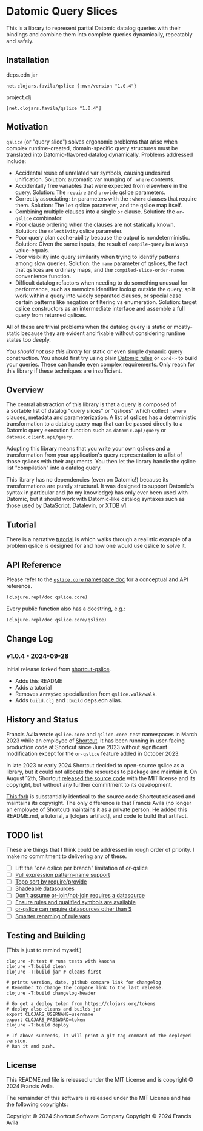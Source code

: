 # Datomic Query Slices

This is a library to represent partial Datomic datalog queries with their 
bindings and combine them into complete queries dynamically, repeatably and 
safely.

## Installation

deps.edn jar

```
net.clojars.favila/qslice {:mvn/version "1.0.4"}
```

project.clj

```
[net.clojars.favila/qslice "1.0.4"]
```

## Motivation

`qslice` (or "query slice") solves ergonomic problems that arise
when complex runtime-created, domain-specific query structures
must be translated into Datomic-flavored datalog dynamically.
Problems addressed include:

* Accidental reuse of unrelated var symbols, causing undesired unification.
  Solution: automatic var munging of `:where` contents.
* Accidentally free variables that were expected from elsewhere in the query.
  Solution: The `require` and `provide` qslice parameters.
* Correctly associating`:in` parameters with the `:where` clauses that 
  require them.
  Solution: The `let` qslice parameter, and the qslice map itself.
* Combining multiple clauses into a single `or` clause.
  Solution: the `or-qslice` combinator.
* Poor clause ordering when the clauses are not statically known.
  Solution: the `selectivity` qslice parameter.
* Poor query plan cache-ability because the output is nondeterministic.
  Solution: Given the same inputs, the result of `compile-query` is 
  always value-equals.
* Poor visibility into query similarity when trying to identify patterns
  among slow queries.
  Solution: the `name` parameter of qslices, the fact that qslices are 
  ordinary maps, and the `compiled-slice-order-names` convenience function.
* Difficult datalog refactors when needing to do something unusual for 
  performance, such as memoize identifier lookup outside the query,
  split work within a query into widely separated clauses,
  or special case certain patterns like negation or filtering vs enumeration.
  Solution: target qslice constructors as an intermediate interface
  and assemble a full query from returned qslices.

All of these are trivial problems when the datalog query is static or 
mostly-static because they are evident and fixable without considering 
runtime states too deeply.

You *should not use this library* for static or even simple dynamic query 
construction.
You should first try using plain [Datomic rules] 
or `cond->` to build your queries.
These can handle even complex requirements.
Only reach for this library if these techniques are insufficient.

[Datomic rules]: https://docs.datomic.com/query/query-data-reference.html#rules

## Overview

The central abstraction of this library is that a query is composed of  
a sortable list of datalog "query slices" or "qslices"
which collect `:where` clauses, metadata and parameterization.
A list of qslices has a deterministic transformation to a datalog query map
that can be passed directly to a Datomic query execution function such
as `datomic.api/query` or `datomic.client.api/query`.

Adopting this library means that you write your own qslices
and a transformation from your application's query representation
to a list of those qslices with their arguments.
You then let the library handle the qslice list
"compilation" into a datalog query.

This library has no dependencies (even on Datomic!) because
its transformations are purely structural.
It was designed to support Datomic's syntax in particular
and (to my knowledge) has only ever been used with Datomic, 
but it should work with Datomic-like datalog syntaxes
such as those used by [DataScript], [Datalevin], or [XTDB v1].

[DataScript]: https://github.com/tonsky/datascript
[Datalevin]: https://github.com/juji-io/datalevin
[XTDB v1]: https://v1-docs.xtdb.com/language-reference/datalog-queries/

## Tutorial

There is a narrative [tutorial] is which walks through
a realistic example of a problem qslice is designed for
and how one would use qslice to solve it.

[tutorial]: tutorial.md

## API Reference

Please refer to the [`qslice.core` namespace doc][qslice.core]
for a conceptual and API reference.

[qslice.core]: https://github.com/favila/qslice/blob/main/src/qslice/core.clj

```clojure
(clojure.repl/doc qslice.core)
```

Every public function also has a docstring, e.g.:

```clojure
(clojure.repl/doc qslice.core/qslice)
```

## Change Log

### [v1.0.4] - 2024-09-28
[v1.0.4]: https://github.com/favila/qslice/compare/607d97899ca8d75946651f4181caafe0ad02103a...v1.0.4

Initial release forked from [shortcut-qslice].

* Adds this README
* Adds a tutorial
* Removes `ArraySeq` specialization from `qslice.walk/walk`.
* Adds `build.clj` and `:build` deps.edn alias.

## History and Status

Francis Avila wrote `qslice.core` and `qslice.core-test` namespaces 
in March 2023 while an employee of [Shortcut].
It has been running in user-facing production code at Shortcut since June 2023
without significant modification
except for the `or-qslice` feature added in October 2023.

In late 2023 or early 2024 Shortcut decided to open-source qslice as a library,
but it could not allocate the resources to package and maintain it.
On August 12th, Shortcut [released the source code][shortcut-qslice]
with the MIT license and its copyright,
but without any further commitment to its development.

[This fork][favila-qslice] is substantially identical
to the source code Shortcut released
and maintains its copyright.
The only difference is that Francis Avila (no longer an employee of Shortcut)
maintains it as a private person.
He added this README.md, a tutorial, a [clojars artifact], and code to build 
that artifact.

[Shortcut]: https://shortcut.com
[shortcut-qslice]: https://github.com/useshortcut/qslice
[favila-qslice]: https://github.com
[clojars-artifact]: https://clojars.org/net.clojars.favila/qslice

## TODO list

These are things that I think could be addressed in rough order of priority.
I make no commitment to delivering any of these.

 - [ ] Lift the "one qslice per branch" limitation of or-qslice
 - [ ] [Pull expression pattern-name support](https://github.com/favila/qslice/blob/607d97899ca8d75946651f4181caafe0ad02103a/src/qslice/core.clj#L567)
 - [ ] [Topo sort by require/provide](https://github.com/favila/qslice/blob/607d97899ca8d75946651f4181caafe0ad02103a/src/qslice/core.clj#L486)
 - [ ] [Shadeable datasources](https://github.com/favila/qslice/blob/607d97899ca8d75946651f4181caafe0ad02103a/src/qslice/core.clj#L162)
 - [ ] [Don't assume or-join/not-join requires a datasource](https://github.com/favila/qslice/blob/607d97899ca8d75946651f4181caafe0ad02103a/src/qslice/core.clj#L111)
 - [ ] [Ensure rules and qualified symbols are available](https://github.com/favila/qslice/blob/607d97899ca8d75946651f4181caafe0ad02103a/src/qslice/core.clj#L149)
 - [ ] [or-qslice can require datasources other than $](https://github.com/favila/qslice/blob/607d97899ca8d75946651f4181caafe0ad02103a/src/qslice/core.clj#L716)
 - [ ] [Smarter renaming of rule vars](https://github.com/favila/qslice/blob/607d97899ca8d75946651f4181caafe0ad02103a/test/qslice/core_test.clj#L395)
 
## Testing and Building

(This is just to remind myself.)

```shell
clojure -M:test # runs tests with kaocha
clojure -T:build clean
clojure -T:build jar # cleans first

# prints version, date, github compare link for changelog
# Remember to change the compare link to the last release.
clojure -T:build changelog-header

# Go get a deploy token from https://clojars.org/tokens
# deploy also cleans and builds jar
export CLOJARS_USERNAME=username
export CLOJARS_PASSWORD=token
clojure -T:build deploy

# If above succeeds, it will print a git tag command of the deployed version.
# Run it and push.
```

## License

This README.md file is released under the MIT License
and is copyright © 2024 Francis Avila.

The remainder of this software is released under the MIT License
and has the following copyrights:

Copyright © 2024 Shortcut Software Company
Copyright © 2024 Francis Avila
